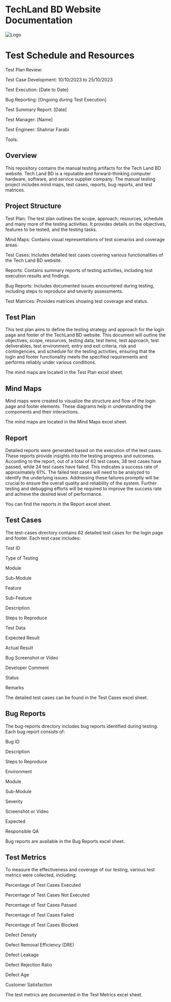 # TechLand BD Website Documentation

![Logo](https://www.techlandbd.com/image/cache/wp/gp/techland/logo/techland-white-logo-300x48.webp)

# Test Schedule and Resources

Test Plan Review: 

Test Case Development: 10/10/2023 to 25/10/2023

Test Execution: [Date to Date]

Bug Reporting: [Ongoing during Test Execution]

Test Summary Report: [Date]

Test Manager: [Name]

Test Engineer: Shahriar Farabi

Tools:



## Overview

This repository contains the manual testing artifacts for the Tech Land BD website. Tech Land BD is a reputable and forward-thinking computer hardware, software, and service supplier company. The manual testing project includes mind maps, test cases, reports, bug reports, and test matrices.
## Project Structure

Test Plan: The test plan outlines the scope, approach, resources, schedule and many more of the testing activities. It provides details on the objectives, features to be tested, and the testing tasks.

Mind Maps: Contains visual representations of test scenarios and coverage areas.

Test Cases: Includes detailed test cases covering various functionalities of the Tech Land BD website.

Reports: Contains summary reports of testing activities, including test execution results and findings.

Bug Reports: Includes documented issues encountered during testing, including steps to reproduce and severity assessments.

Test Matrices: Provides matrices showing test coverage and status.
## Test Plan

This test plan aims to define the testing strategy and approach for the login page and footer of the TechLand BD website. This document will outline the objectives, scope, resources, testing data, test items, test approach, test deliverables, test environment, entry and exit criteria, risk and contingencies, and schedule for the testing activities, ensuring that the login and footer functionality meets the specified requirements and performs reliably under various conditions.

The mind maps are located in the Test Plan excel sheet.
## Mind Maps

Mind maps were created to visualize the structure and flow of the login page and footer elements. These diagrams help in understanding the components and their interactions.

The mind maps are located in the Mind Maps excel sheet.
## Report

Detailed reports were generated based on the execution of the test cases. These reports provide insights into the testing progress and outcomes. According to the report, out of a total of 62 test cases, 38 test cases have passed, while 24 test cases have failed. This indicates a success rate of approximately 61%. The failed test cases will need to be analyzed to identify the underlying issues. Addressing these failures promptly will be crucial to ensure the overall quality and reliability of the system. Further testing and debugging efforts will be required to improve the success rate and achieve the desired level of performance.

You can find the reports in the Report excel sheet.
## Test Cases

The test-cases directory contains 62 detailed test cases for the login page and footer. Each test case includes:

Test ID

Type of Testing

Module

Sub-Module

Feature

Sub-Feature

Description

Steps to Reproduce

Test Data

Expected Result

Actual Result

Bug Screenshot or Video

Developer Comment

Status

Remarks

The detailed test cases can be found in the Test Cases excel sheet.
## Bug Reports

The bug-reports directory includes bug reports identified during testing. Each bug report consists of:

Bug ID

Description

Steps to Reproduce

Environment

Module

Sub-Module

Severity

Screenshot or Video

Expected

Responsible QA

Bug reports are available in the Bug Reports excel sheet.
## Test Metrics

To measure the effectiveness and coverage of our testing, various test metrics were collected, including:

Percentage of Test Cases Executed

Percentage of Test Cases Not Executed

Percentage of Test Cases Passed

Percentage of Test Cases Failed

Percentage of Test Cases Blocked

Defect Density

Defect Removal Efficiency (DRE)

Defect Leakage

Defect Rejection Ratio

Defect Age

Customer Satisfaction


The test metrics are documented in the Test Metrics excel sheet.
